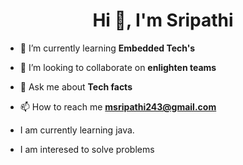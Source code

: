   <h1 align="center">Hi 👋, I'm Sripathi</h1>


- 🌱 I’m currently learning **Embedded Tech's**

- 👯 I’m looking to collaborate on **enlighten teams**

- 💬 Ask me about **Tech facts**

- 📫 How to reach me **msripathi243@gmail.com**

- I am currently learning java.

- I am interesed to solve problems


  

